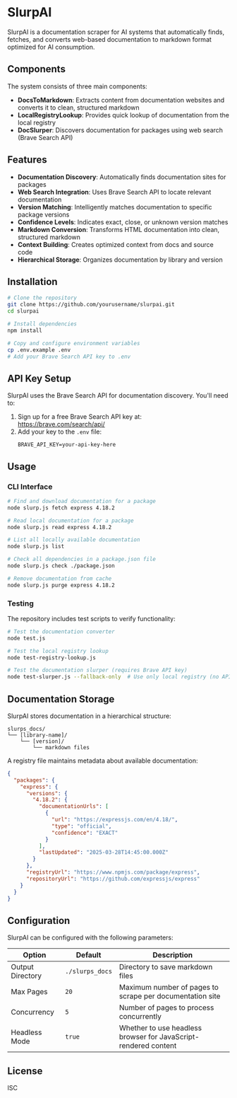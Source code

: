 # SlurpAI

SlurpAI is a documentation scraper for AI systems that automatically finds, fetches, and converts web-based documentation to markdown format optimized for AI consumption.

## Components

The system consists of three main components:

- **DocsToMarkdown**: Extracts content from documentation websites and converts it to clean, structured markdown
- **LocalRegistryLookup**: Provides quick lookup of documentation from the local registry
- **DocSlurper**: Discovers documentation for packages using web search (Brave Search API)

## Features

- **Documentation Discovery**: Automatically finds documentation sites for packages
- **Web Search Integration**: Uses Brave Search API to locate relevant documentation
- **Version Matching**: Intelligently matches documentation to specific package versions
- **Confidence Levels**: Indicates exact, close, or unknown version matches
- **Markdown Conversion**: Transforms HTML documentation into clean, structured markdown
- **Context Building**: Creates optimized context from docs and source code
- **Hierarchical Storage**: Organizes documentation by library and version

## Installation

```bash
# Clone the repository
git clone https://github.com/yourusername/slurpai.git
cd slurpai

# Install dependencies
npm install

# Copy and configure environment variables
cp .env.example .env
# Add your Brave Search API key to .env
```

## API Key Setup

SlurpAI uses the Brave Search API for documentation discovery. You'll need to:

1. Sign up for a free Brave Search API key at: https://brave.com/search/api/
2. Add your key to the `.env` file:
   ```
   BRAVE_API_KEY=your-api-key-here
   ```

## Usage

### CLI Interface

```bash
# Find and download documentation for a package
node slurp.js fetch express 4.18.2

# Read local documentation for a package
node slurp.js read express 4.18.2

# List all locally available documentation
node slurp.js list

# Check all dependencies in a package.json file
node slurp.js check ./package.json

# Remove documentation from cache
node slurp.js purge express 4.18.2
```

### Testing

The repository includes test scripts to verify functionality:

```bash
# Test the documentation converter
node test.js

# Test the local registry lookup
node test-registry-lookup.js

# Test the documentation slurper (requires Brave API key)
node test-slurper.js --fallback-only  # Use only local registry (no API calls)
```

## Documentation Storage

SlurpAI stores documentation in a hierarchical structure:

```
slurps_docs/
└── [library-name]/
    └── [version]/
        └── markdown files
```

A registry file maintains metadata about available documentation:

```json
{
  "packages": {
    "express": {
      "versions": {
        "4.18.2": {
          "documentationUrls": [
            {
              "url": "https://expressjs.com/en/4.18/",
              "type": "official",
              "confidence": "EXACT"
            }
          ],
          "lastUpdated": "2025-03-28T14:45:00.000Z"
        }
      },
      "registryUrl": "https://www.npmjs.com/package/express",
      "repositoryUrl": "https://github.com/expressjs/express"
    }
  }
}
```

## Configuration

SlurpAI can be configured with the following parameters:

| Option | Default | Description |
|--------|---------|-------------|
| Output Directory | `./slurps_docs` | Directory to save markdown files |
| Max Pages | `20` | Maximum number of pages to scrape per documentation site |
| Concurrency | `5` | Number of pages to process concurrently |
| Headless Mode | `true` | Whether to use headless browser for JavaScript-rendered content |

## License

ISC
